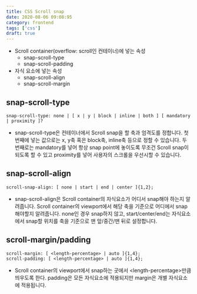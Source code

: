 ```yaml
---
title: CSS Scroll snap
date: 2020-08-06 09:08:95
category: frontend
tags: ['css']
draft: true
---
```


- Scroll container(overflow: scroll인 컨테이너)에 넣는 속성
  - snap-scroll-type
  - snap-scroll-padding
- 자식 요소에 넣는 속성
  - snap-scroll-align
  - snap-scroll-margin

## snap-scroll-type

```
snap-scroll-type: none | [ x | y | block | inline | both ] [ mandatory | proximity ]?
```

- snap-scroll-type은 컨테이너에서 Scroll snap을 할 축과 엄격도를 정합니다. 첫번째에 넣는 값으로는 x, y축 혹은 block축, inline축 등으로 정할 수 있습니다. 두번째로는 mandatory를 넣어 항상 snap point에 놓이도록 무조건 Scroll snap이 되도록 할 수 있고 proximity를 넣어 사용자의 스크롤을 우선시할 수 있습니다.

## snap-scroll-align

```
scroll-snap-align: [ none | start | end | center ]{1,2};
```

- snap-scroll-align은 Scroll container의 자식요소가 어디서 snap해야 하는지 알려줍니다. Scroll container의 viewport에서 해당 축을 기준으로 어디에서 snap해야할지 알려줍니다. none인 경우 snap하지 않고, start/center/end는 자식요소에서 snap할 위치를 축을 기준으로 맨 앞/중간/맨 뒤로 설정합니다.

## scroll-margin/padding

```
scroll-margin: [ <length-percentage> | auto ]{1,4};
scroll-padding: [ <length-percentage> | auto ]{1,4};
```

- Scroll container의 viewport에서 snap하는 곳에서 \<length-percentage>만큼 띄우도록 한다. padding은 모든 자식요소에 적용되지만 margin은 개별 자식요소에 적용됩니다.
